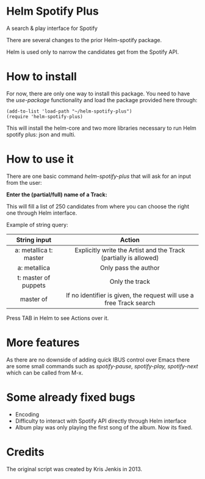 # Helm Spotify Plus
A search & play interface for Spotify

There are several changes to the prior Helm-spotify package. 

Helm is used only to narrow the candidates get from the Spotify API.


# How to install
For now, there are only one way to install this package. You need to have the *use-package* functionality and load the package provided here through:

``` emacs-lisp
(add-to-list 'load-path "~/helm-spotify-plus")
(require 'helm-spotify-plus)
```

This will install the helm-core and two more libraries necessary to run Helm spotify plus: json and multi.


# How to use it

There are one basic command *helm-spotify-plus* that will ask for an input from the user:

**Enter the (partial/full) name of a Track:**

This will fill a list of 250 candidates from where you can choose the right one through Helm interface. 


Example of string query:

| String input           | Action                                                          |
|:----------------------:|:---------------------------------------------------------------:|
| a: metallica t: master | Explicitly write the Artist and the Track (partially is allowed)|
| a: metallica           | Only pass the author                                            |
| t: master of puppets   | Only the track                                                  |
| master of              | If no identifier is given, the request will use a free Track search|

Press TAB in Helm to see Actions over it.

# More features

As there are no downside of adding quick IBUS control over Emacs there are some small commands such as *spotify-pause, spotify-play, spotify-next* which can be called from M-x.

# Some already fixed bugs
+ Encoding
+ Difficulty to interact with Spotify API directly through Helm interface
+ Album play was only playing the first song of the album. Now its fixed.

# Credits

The original script was created by Kris Jenkis in 2013.



